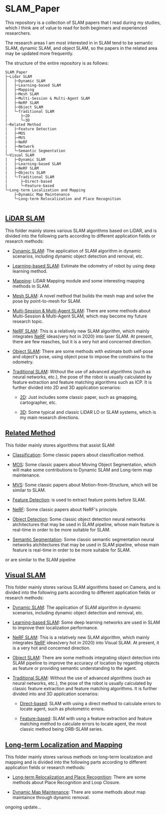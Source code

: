 # SLAM_Paper
This repository is a collection of SLAM papers that I read during my studies, which I think are of value to read for both beginners and experienced researchers.

The research areas I am most interested in in SLAM tend to be semantic SLAM, dynamic SLAM, and object SLAM, so the papers in the related area may be updated more frequently.

The structure of the entire repository is as follows:

```
SLAM_Paper
├─Lidar SLAM
│   ├─Dynamic SLAM
│   ├─Learning-based SLAM
│   ├─Mapping
│   ├─Mesh SLAM
│   ├─Multi-Session & Multi-Agent SLAM
│   ├─NeRF SLAM
│   ├─Object SLAM
│   └─Traditional SLAM
|      ├─2D
|      └─3D
|─Related Method
|   ├─Feature Detection
|   ├─MOS
|   ├─MVS
|   ├─NeRF
|   ├─Network
|   └─Semantic Segmentation
└─Visual SLAM
|   ├─Dynamic SLAM
|   ├─Learning-based SLAM
|   ├─NeRF SLAM
|   ├─Objects SLAM
|   └─Traditional SLAM
|      ├─Direct-based
|      └─Feature-based
└─Long-term Localization and Mapping
    ├─Dynamic Map Maintenance
    └─Long-term Relocalization and Place Recognition


```

## [LiDAR SLAM](https://github.com/Yaepiii/SLAM_Paper/tree/main/LiDAR%20SLAM)

This folder mainly stores various SLAM algorithms based on LiDAR, and is divided into the following parts according to different application fields or research methods:

- [Dynamic SLAM](https://github.com/Yaepiii/SLAM_Paper/tree/main/Laser%20SLAM/Dynamic%20SLAM): The application of SLAM algorithm in dynamic scenarios, including dynamic object detection and removal, etc.

- [Learning-based SLAM](https://github.com/Yaepiii/SLAM_Paper/tree/main/LiDAR%20SLAM/Learning-based%20SLAM): Estimate the odometry of robot by using deep learning method.

- [Mapping](https://github.com/Yaepiii/SLAM_Paper/tree/main/LiDAR%20SLAM/Mapping): LiDAR Mapping module and some interesting mapping methods in SLAM.

- [Mesh SLAM](https://github.com/Yaepiii/SLAM_Paper/tree/main/LiDAR%20SLAM/Mesh%20SLAM): A novel method that builds the mesh map and solve the pose by point-to-mesh for SLAM.

- [Multi-Session & Multi-Agent SLAM](https://github.com/Yaepiii/SLAM_Paper/tree/main/LiDAR%20SLAM/Multi-Session%20%26%20Multi-Agent%20SLAM): There are some methods about Multi-Session & Multi-Agent SLAM, which may become my future research topic.
  
- [NeRF SLAM](https://github.com/Yaepiii/SLAM_Paper/tree/main/Laser%20SLAM/NeRF%20SLAM): This is a relatively new SLAM algorithm, which mainly integrates [NeRF](https://github.com/Yaepiii/SLAM_Paper/tree/main/Related%20Method/NeRF) ideas(very hot in 2020) into laser SLAM. At present, there are few reasches, but it is a very hot and concerned direction.

- [Object SLAM](https://github.com/Yaepiii/SLAM_Paper/tree/main/LiDAR%20SLAM/Object%20SLAM): There are some methods with estimate both self-pose and object's pose, using object pose to impose the constrains to the odometry.
  
- [Traditional SLAM](https://github.com/Yaepiii/SLAM_Paper/tree/main/Laser%20SLAM/Tranditional%20SLAM): Without the use of advanced algorithms (such as neural networks, etc.), the pose of the robot is usually calculated by feature extraction and feature matching algorithms such as ICP. It is further divided into 2D and 3D application scenarios:
  
  - [2D](https://github.com/Yaepiii/SLAM_Paper/tree/main/Laser%20SLAM/Tranditional%20SLAM/2D): Just includes some classic paper, such as gmapping, cartographer, etc.
    
  - [3D](https://github.com/Yaepiii/SLAM_Paper/tree/main/Laser%20SLAM/Tranditional%20SLAM/3D): Some typical and classic LiDAR LO or SLAM systems, which is my main research directions.

## [Related Method](https://github.com/Yaepiii/SLAM_Paper/tree/main/Related%20Method)

This folder mainly stores algorithms that assist SLAM:

- [Classification](https://github.com/Yaepiii/SLAM_Paper/tree/main/Related%20Method/Classsification): Some classic papers about classification method.

- [MOS](https://github.com/Yaepiii/SLAM_Paper/tree/main/Related%20Method/MOS): Some classic papers about Moving Object Segmentation, which will make some contributions to Dynamic SLAM and Long-term map maintenance.

- [MVS](https://github.com/Yaepiii/SLAM_Paper/tree/main/Related%20Method/MVS): Some classic papers about Motion-from-Structure, which will be similar to SLAM.

- [Feature Detection](https://github.com/Yaepiii/SLAM_Paper/tree/main/Related%20Method/Feature%20Detection): is used to extract feature points before SLAM.

- [NeRF](https://github.com/Yaepiii/SLAM_Paper/tree/main/Related%20Method/NeRF): Some classic papers about NeRF's principle.

- [Object Detection](https://github.com/Yaepiii/SLAM_Paper/tree/main/Related%20Method/Network): Some classic object detection neural networks atchitectures that may be used in SLAM pipeline, whose main feature is real-time in order to be more suitable for SLAM.

- [Semantic Segmentation](https://github.com/Yaepiii/SLAM_Paper/tree/main/Related%20Method/Semantic%20Segmentation): Some classic semantic segmentation neural networks atchitectures that may be used in SLAM pipeline, whose main feature is real-time in order to be more suitable for SLAM.


or are similar to the SLAM pipeline

## [Visual SLAM](https://github.com/Yaepiii/SLAM_Paper/tree/main/Visual%20SLAM)

This folder mainly stores various SLAM algorithms based on Camera, and is divided into the following parts according to different application fields or research methods:

- [Dynamic SLAM](https://github.com/Yaepiii/SLAM_Paper/tree/main/Visual%20SLAM/Dynamic%20SLAM): The application of SLAM algorithm in dynamic scenarios, including dynamic object detection and removal, etc.

- [Learning-based SLAM](https://github.com/Yaepiii/SLAM_Paper/tree/main/Visual%20SLAM/Learning-based%20SLAM): Some deep learning networks are used in SLAM to improve their localization performance.
  
- [NeRF SLAM](https://github.com/Yaepiii/SLAM_Paper/tree/main/Visual%20SLAM/NeRF%20SLAM): This is a relatively new SLAM algorithm, which mainly integrates [NeRF](https://github.com/Yaepiii/SLAM_Paper/tree/main/Related%20Method/NeRF) ideas(very hot in 2020) into Visual SLAM. At present, it is a very hot and concerned direction.

- [Object SLAM](https://github.com/Yaepiii/SLAM_Paper/tree/main/Visual%20SLAM/Objects%20SLAM): There are some methods integrating object detection into SLAM pipeline to improve the accuracy of location by regarding objects as feature or providing semantic understanding to the agent.
  
- [Traditional SLAM](https://github.com/Yaepiii/SLAM_Paper/tree/main/Visual%20SLAM/Traditional%20SLAM): Without the use of advanced algorithms (such as neural networks, etc.), the pose of the robot is usually calculated by classic feature extraction and feature matching algorithms. It is further divided into  and 3D application scenarios:
  
  - [Direct-based](https://github.com/Yaepiii/SLAM_Paper/tree/main/Visual%20SLAM/Traditional%20SLAM/Direct-based): SLAM with using a direct method to calculate errors to locate agent, such as photometric errors.
    
  - [Feature-based](https://github.com/Yaepiii/SLAM_Paper/tree/main/Visual%20SLAM/Traditional%20SLAM/Feature-based): SLAM with usng a feature extraction and feature matching method to calculate errors to locate agent, the most classic method being ORB-SLAM series.
 
## [Long-term Localization and Mapping](https://github.com/Yaepiii/SLAM_Paper/tree/main/Long-term%20Localization%20and%20Mapping)

This folder mainly stores various methods on long-term localization and mapping and is divided into the following parts according to different application fields or research methods:

- [Long-term Relocalization and Place Recognition](https://github.com/Yaepiii/SLAM_Paper/tree/main/Long-term%20Localization%20and%20Mapping/Long-term%20Relocalization%20and%20Place%20Recognition): There are some methods about Place Recognition and Loop Closure.

- [Dynamic Map Maintenance](https://github.com/Yaepiii/SLAM_Paper/tree/main/Long-term%20Localization%20and%20Mapping/Dynamic%20Map%20Maintenance): There are some methods about map maintaince through dynamic removal.

ongoing update...















